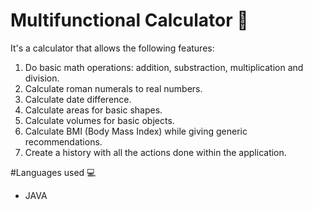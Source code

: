 # Multifunctional Calculator 🧮
It's a calculator that allows the following features:
1.  Do basic math operations: addition, substraction, multiplication and division.
2.  Calculate roman numerals to real numbers.
3.  Calculate date difference.
4.  Calculate areas for basic shapes.
5.  Calculate volumes for basic objects.
6.  Calculate BMI (Body Mass Index) while giving generic recommendations.
7.  Create a history with all the actions done within the application.


#Languages used 💻
- JAVA
